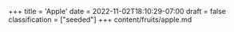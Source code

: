 +++
title = 'Apple'
date = 2022-11-02T18:10:29-07:00
draft = false
classification = ["seeded"]
+++
content/fruits/apple.md
